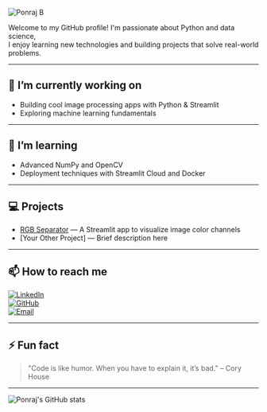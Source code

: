 ![Ponraj B](https://readme-typing-svg.demolab.com/?lines=👋+Hi,+I'm+Ponraj+B;💻+Python+%26+Java+Developer;🎨+Image+Processing+Enthusiast;🚀+Streamlit+Lover;🧠+Building+Foundation+of+LM+Basics&center=true&width=700&height=50&pause=1000&color=F70000&vCenter=true&size=25)


Welcome to my GitHub profile! I'm passionate about Python and data science,  
I enjoy learning new technologies and building projects that solve real-world problems.

---

## 🔭 I’m currently working on
- Building cool image processing apps with Python & Streamlit
- Exploring machine learning fundamentals

---

## 🌱 I’m learning
- Advanced NumPy and OpenCV
- Deployment techniques with Streamlit Cloud and Docker

---

## 💻 Projects
- [RGB Separator](https://github.com/Ponraj-B/rgb-separator) — A Streamlit app to visualize image color channels  
- [Your Other Project] — Brief description here

---

## 📫 How to reach me

[![LinkedIn](https://img.shields.io/badge/LinkedIn-Ponraj-blue?style=flat-square&logo=linkedin)](https://linkedin.com/in/yourprofile)  
[![GitHub](https://img.shields.io/badge/GitHub-Ponraj-black?style=flat-square&logo=github)](https://github.com/Ponraj-B)  
[![Email](https://img.shields.io/badge/Email-your.email@example.com-red?style=flat-square&logo=gmail)](mailto:your.email@example.com)

---

## ⚡ Fun fact
> "Code is like humor. When you have to explain it, it’s bad." – Cory House

---

![Ponraj's GitHub stats](https://github-readme-stats.vercel.app/api?username=Ponraj-B&show_icons=true&theme=radical)

